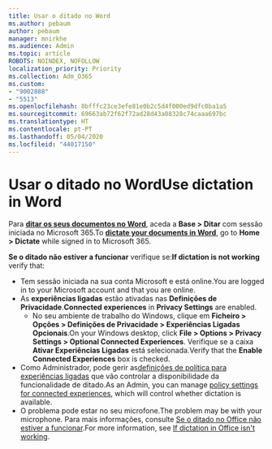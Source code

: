 ```yaml
---
title: Usar o ditado no Word
ms.author: pebaum
author: pebaum
manager: mnirkhe
ms.audience: Admin
ms.topic: article
ROBOTS: NOINDEX, NOFOLLOW
localization_priority: Priority
ms.collection: Adm_O365
ms.custom:
- "9002888"
- "5513"
ms.openlocfilehash: 8bfffc23ce3efe81e0b2c5d4f000ed9dfc0ba1a5
ms.sourcegitcommit: 69663ab72f62f72ad28d43a08328c74caaa697bc
ms.translationtype: HT
ms.contentlocale: pt-PT
ms.lasthandoff: 05/04/2020
ms.locfileid: "44017150"
---
```

# <a name="use-dictation-in-word"></a><span data-ttu-id="3e1d3-102">Usar o ditado no Word</span><span class="sxs-lookup"><span data-stu-id="3e1d3-102">Use dictation in Word</span></span>

<span data-ttu-id="3e1d3-103">Para **[ditar os seus documentos no Word](https://support.office.com/article/dictate-your-documents-in-word-3876e05f-3fcc-418f-b8ab-db7ce0d11d3c)**, aceda a **Base > Ditar** com sessão iniciada no Microsoft 365.</span><span class="sxs-lookup"><span data-stu-id="3e1d3-103">To **[dictate your documents in Word](https://support.office.com/article/dictate-your-documents-in-word-3876e05f-3fcc-418f-b8ab-db7ce0d11d3c)**, go to **Home > Dictate** while signed in to Microsoft 365.</span></span>

<span data-ttu-id="3e1d3-104">**Se o ditado não estiver a funcionar** verifique se:</span><span class="sxs-lookup"><span data-stu-id="3e1d3-104">**If dictation is not working** verify that:</span></span>

- <span data-ttu-id="3e1d3-105">Tem sessão iniciada na sua conta Microsoft e está online.</span><span class="sxs-lookup"><span data-stu-id="3e1d3-105">You are logged in to your Microsoft account and that you are online.</span></span>
- <span data-ttu-id="3e1d3-106">As **experiências ligadas** estão ativadas nas **Definições de Privacidade**.</span><span class="sxs-lookup"><span data-stu-id="3e1d3-106">**Connected experiences** in **Privacy Settings** are enabled.</span></span> 
    - <span data-ttu-id="3e1d3-107">No seu ambiente de trabalho do Windows, clique em **Ficheiro > Opções > Definições de Privacidade > Experiências Ligadas Opcionais**.</span><span class="sxs-lookup"><span data-stu-id="3e1d3-107">On your Windows desktop, click **File > Options > Privacy Settings > Optional Connected Experiences**.</span></span> <span data-ttu-id="3e1d3-108">Verifique se a caixa **Ativar Experiências Ligadas** está selecionada.</span><span class="sxs-lookup"><span data-stu-id="3e1d3-108">Verify that the **Enable Connected Experiences** box is checked.</span></span>
- <span data-ttu-id="3e1d3-109">Como Administrador, pode gerir as[definições de política para experiências ligadas](https://docs.microsoft.com/deployoffice/privacy/manage-privacy-controls#policy-settings-for-connected-experiences) que vão controlar a disponibilidade da funcionalidade de ditado.</span><span class="sxs-lookup"><span data-stu-id="3e1d3-109">As an Admin, you can manage [policy settings for connected experiences](https://docs.microsoft.com/deployoffice/privacy/manage-privacy-controls#policy-settings-for-connected-experiences), which will control whether dictation is available.</span></span>
- <span data-ttu-id="3e1d3-110">O problema pode estar no seu microfone.</span><span class="sxs-lookup"><span data-stu-id="3e1d3-110">The problem may be with your microphone.</span></span> <span data-ttu-id="3e1d3-111">Para mais informações, consulte [Se o ditado no Office não estiver a funcionar](https://support.office.com/article/If-dictation-in-Office-isn-t-working-3a740b4a-19d5-461c-b59a-d82172707fd4#OfficeVersion=Web).</span><span class="sxs-lookup"><span data-stu-id="3e1d3-111">For more information, see [If dictation in Office isn't working](https://support.office.com/article/If-dictation-in-Office-isn-t-working-3a740b4a-19d5-461c-b59a-d82172707fd4#OfficeVersion=Web).</span></span>
